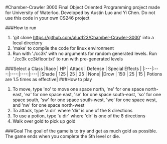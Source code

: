 #Chamber-Crawler 3000
Final Object Oriented Programming project made for University of Waterloo. Developed by Austin Luo and Yi Chen. Do not use this code in your own CS246 project

###How to run
1. 'git clone https://github.com/aluo123/Chamber-Crawler-3000' into a local directory
2. 'make' to compile the code for linux environment
3. Run with './cc3k' with no arguments for random generated levels. Run './cc3k cc3kfloor.txt' to run with pre-generated levels

###Select a Class
|Race | HP | Attack | Defense | Special Effects |
|:---|:---:|:---:|:---:|:---|
|Shade | 125 | 25 | 25 | None|
|Drow | 150 | 25 | 15 | Potions are 1.5 times as effective|
###How to play
1. To move, type 'no' to move one space north, 'ne' for one space north-east, 'ea' for one space east, 'se' for one space south-east, 'so' for one space south, 'sw' for one space south-west, 'we' for one space west, and 'nw' for one space north-west
2. To attack, type 'a dir' where 'dir' is one of the 8 directions
3. To use a potion, type 'u dir' where 'dir' is one of the 8 directions
4. Walk over gold to pick up gold

###Goal
The goal of the game is to try and get as much gold as possible. The game ends when you complete the 5th level or die.
